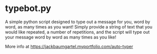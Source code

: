 # typebot.py

A simple python script designed to type out a message for you, word by word, as many times as you want! Simply provide a string of text that you would like repeated, a number of repetitions, and the script will type out your message word by word as many times as you like!

More info at https://jackbaumgartel.myportfolio.com/auto-typer
